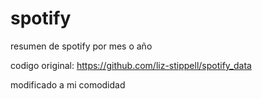 # spotify
resumen de spotify por mes o año

codigo original: https://github.com/liz-stippell/spotify_data

modificado a mi comodidad
